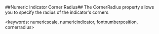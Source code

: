 ##Numeric Indicator Corner Radius##
The CornerRadius property allows you to specify the radius of the indicator's corners.

<keywords: numericscale, numericindicator, fontnumberposition, cornerradius>
